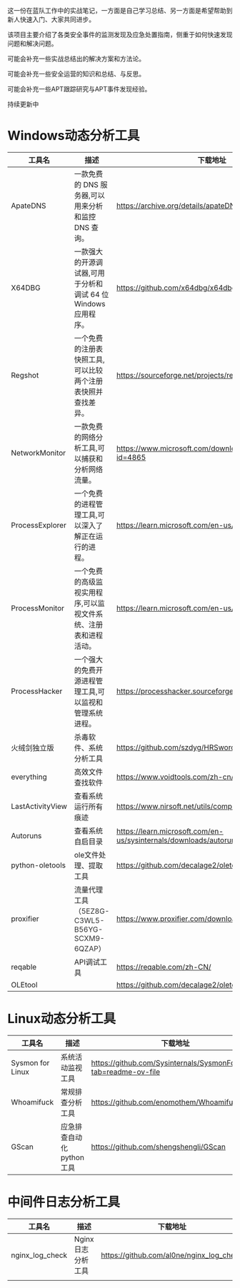 这一份在蓝队工作中的实战笔记，一方面是自己学习总结、另一方面是希望帮助到新人快速入门、大家共同进步。

该项目主要介绍了各类安全事件的监测发现及应急处置指南，侧重于如何快速发现问题和解决问题。

可能会补充一些实战总结出的解决方案和方法论。

可能会补充一些安全运营的知识和总结、与反思。

可能会补充一些APT跟踪研究与APT事件发现经验。


持续更新中


# Windows动态分析工具
| 工具名 | 描述 | 下载地址 |
| --- | --- | --- |
| ApateDNS | 一款免费的 DNS 服务器,可以用来分析和监控 DNS 查询。 | https://archive.org/details/apateDNS |
| X64DBG | 一款强大的开源调试器,可用于分析和调试 64 位 Windows 应用程序。 | https://github.com/x64dbg/x64dbg |
| Regshot | 一个免费的注册表快照工具,可以比较两个注册表快照并查找差异。 | https://sourceforge.net/projects/regshot/ |
| NetworkMonitor | 一款免费的网络分析工具,可以捕获和分析网络流量。 | https://www.microsoft.com/download/details.aspx?id=4865 |
| ProcessExplorer | 一个免费的进程管理工具,可以深入了解正在运行的进程。 | https://learn.microsoft.com/en-us/sysinternals/ |
| ProcessMonitor | 一个免费的高级监视实用程序,可以监视文件系统、注册表和进程活动。 | https://learn.microsoft.com/en-us/sysinternals/ |
| ProcessHacker	 | 一个强大的免费开源进程管理工具,可以监视和管理系统进程。 | https://processhacker.sourceforge.io/ |
| 火绒剑独立版 | 杀毒软件、系统分析工具 | https://github.com/szdyg/HRSword |
| everything | 高效文件查找软件 | https://www.voidtools.com/zh-cn/ |
| LastActivityView | 查看系统运行所有痕迹 | https://www.nirsoft.net/utils/computer_activity_view.html |
| Autoruns | 查看系统自启目录 | https://learn.microsoft.com/en-us/sysinternals/downloads/autoruns |
| python-oletools | ole文件处理、提取工具 | https://github.com/decalage2/oletools |
| proxifier | 流量代理工具（<font style="color:rgb(51, 51, 51);">5EZ8G-C3WL5-B56YG-SCXM9-6QZAP</font>） | https://www.proxifier.com/download/ |
| reqable | API调试工具 | https://reqable.com/zh-CN/ |
| OLEtool |  | https://github.com/decalage2/oletools |


# Linux动态分析工具
| 工具名 | 描述 | 下载地址 |
| --- | --- | --- |
| Sysmon for Linux | 系统活动监视工具 | https://github.com/Sysinternals/SysmonForLinux?tab=readme-ov-file |
| Whoamifuck | 常规排查分析工具 | https://github.com/enomothem/Whoamifuck |
| GScan | 应急排查自动化python工具 | https://github.com/shengshengli/GScan |


# 中间件日志分析工具
| 工具名 | 描述 | 下载地址 |
| --- | --- | --- |
| nginx_log_check | Nginx日志分析工具 | https://github.com/al0ne/nginx_log_check |
|  |  |  |

